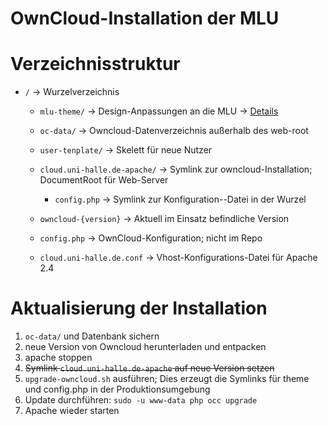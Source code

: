 OwnCloud-Installation der MLU
=============================


# Verzeichnisstruktur
 - `/` -> Wurzelverzeichnis
    - `mlu-theme/` -> Design-Anpassungen an die MLU -> [Details](mlu-theme/readme.md)
    - `oc-data/` -> Owncloud-Datenverzeichnis außerhalb des web-root
    - `user-tenplate/` -> Skelett für neue Nutzer
 
    - `cloud.uni-halle.de-apache/` -> Symlink zur owncloud-Installation; DocumentRoot für Web-Server
        - `config.php` -> Symlink zur Konfiguration--Datei in der Wurzel
    - `owncloud-{version}` -> Aktuell im Einsatz befindliche Version
 
    - `config.php` -> OwnCloud-Konfiguration; nicht im Repo
    
    - `cloud.uni-halle.de.conf` -> Vhost-Konfigurations-Datei für Apache 2.4 
 
# Aktualisierung der Installation
 1. `oc-data/` und Datenbank sichern
 2. neue Version von Owncloud herunterladen und entpacken
 3. apache stoppen
 4. ~~Symlink `cloud.uni-halle.de-apache` auf neue Version setzen~~
 5. `upgrade-owncloud.sh` ausführen; Dies erzeugt die Symlinks für theme und config.php in der Produktionsumgebung
 6. Update durchführen: `sudo -u www-data php occ upgrade`
 7. Apache wieder starten


